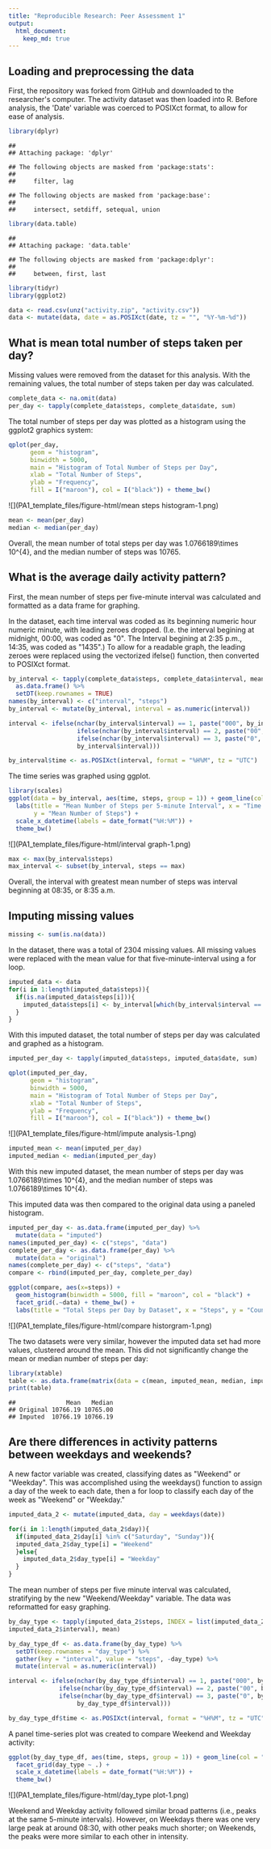```yaml
---
title: "Reproducible Research: Peer Assessment 1"
output: 
  html_document:
    keep_md: true
---
```



## Loading and preprocessing the data

First, the repository was forked from GitHub and downloaded to the researcher's computer. The activity dataset was then loaded into R. Before analysis, the 'Date' variable was coerced to POSIXct format, to allow for ease of analysis.  


```r
library(dplyr)
```

```
## 
## Attaching package: 'dplyr'
```

```
## The following objects are masked from 'package:stats':
## 
##     filter, lag
```

```
## The following objects are masked from 'package:base':
## 
##     intersect, setdiff, setequal, union
```

```r
library(data.table)
```

```
## 
## Attaching package: 'data.table'
```

```
## The following objects are masked from 'package:dplyr':
## 
##     between, first, last
```

```r
library(tidyr)
library(ggplot2)
```


```r
data <- read.csv(unz("activity.zip", "activity.csv"))
data <- mutate(data, date = as.POSIXct(date, tz = "", "%Y-%m-%d"))
```

## What is mean total number of steps taken per day?

Missing values were removed from the dataset for this analysis. With the remaining values, the total number of steps taken per day was calculated.  


```r
complete_data <- na.omit(data)
per_day <- tapply(complete_data$steps, complete_data$date, sum)
```

The total number of steps per day was plotted as a histogram using the ggplot2 graphics system:  


```r
qplot(per_day, 
      geom = "histogram", 
      binwidth = 5000, 
      main = "Histogram of Total Number of Steps per Day",
      xlab = "Total Number of Steps",
      ylab = "Frequency",
      fill = I("maroon"), col = I("black")) + theme_bw()
```

![](PA1_template_files/figure-html/mean steps histogram-1.png)<!-- -->


```r
mean <- mean(per_day)
median <- median(per_day)
```

Overall, the mean number of total steps per day was 1.0766189\times 10^{4}, and the median number of steps was 10765.

## What is the average daily activity pattern?

First, the mean number of steps per five-minute interval was calculated and formatted as a data frame for graphing.

In the dataset, each time interval was coded as its beginning numeric hour numeric minute, with leading zeroes dropped. (I.e. the interval begining at midnight, 00:00, was coded as "0". The Interval begining at 2:35 p.m., 14:35, was coded as "1435".) To allow for a readable graph, the leading zeroes were replaced using the vectorized ifelse() function, then converted to POSIXct format.


```r
by_interval <- tapply(complete_data$steps, complete_data$interval, mean) %>%
  as.data.frame() %>%
  setDT(keep.rownames = TRUE)
names(by_interval) <- c("interval", "steps")
by_interval <- mutate(by_interval, interval = as.numeric(interval))

interval <- ifelse(nchar(by_interval$interval) == 1, paste("000", by_interval$interval, sep = ""),
                   ifelse(nchar(by_interval$interval) == 2, paste("00", by_interval$interval, sep = ""),
                   ifelse(nchar(by_interval$interval) == 3, paste("0", by_interval$interval, sep = ""),
                   by_interval$interval)))

by_interval$time <- as.POSIXct(interval, format = "%H%M", tz = "UTC")
```

The time series was graphed using ggplot.


```r
library(scales)
ggplot(data = by_interval, aes(time, steps, group = 1)) + geom_line(col = "maroon") +
  labs(title = "Mean Number of Steps per 5-minute Interval", x = "Time of Day",
       y = "Mean Number of Steps") +
  scale_x_datetime(labels = date_format("%H:%M")) +
  theme_bw()
```

![](PA1_template_files/figure-html/interval graph-1.png)<!-- -->


```r
max <- max(by_interval$steps)
max_interval <- subset(by_interval, steps == max)
```

Overall, the interval with greatest mean number of steps was interval beginning at 08:35, or 8:35 a.m.

## Imputing missing values


```r
missing <- sum(is.na(data))
```

In the dataset, there was a total of 2304 missing values. All missing values were replaced with the mean value for that five-minute-interval using a for loop.


```r
imputed_data <- data
for(i in 1:length(imputed_data$steps)){
  if(is.na(imputed_data$steps[i])){
    imputed_data$steps[i] <- by_interval[which(by_interval$interval == imputed_data$interval[i]), 2]
  }
}
```

With this imputed dataset, the total number of steps per day was calculated and graphed as a histogram.


```r
imputed_per_day <- tapply(imputed_data$steps, imputed_data$date, sum)

qplot(imputed_per_day, 
      geom = "histogram", 
      binwidth = 5000, 
      main = "Histogram of Total Number of Steps per Day",
      xlab = "Total Number of Steps",
      ylab = "Frequency",
      fill = I("maroon"), col = I("black")) + theme_bw()
```

![](PA1_template_files/figure-html/impute analysis-1.png)<!-- -->


```r
imputed_mean <- mean(imputed_per_day)
imputed_median <- median(imputed_per_day)
```

With this new imputed dataset, the mean number of steps per day was 1.0766189\times 10^{4}, and the median number of steps was 1.0766189\times 10^{4}.

This imputed data was then compared to the original data using a paneled histogram.  


```r
imputed_per_day <- as.data.frame(imputed_per_day) %>%
  mutate(data = "imputed")
names(imputed_per_day) <- c("steps", "data")
complete_per_day <- as.data.frame(per_day) %>%
  mutate(data = "original")
names(complete_per_day) <- c("steps", "data")
compare <- rbind(imputed_per_day, complete_per_day)

ggplot(compare, aes(x=steps)) + 
  geom_histogram(binwidth = 5000, fill = "maroon", col = "black") +
  facet_grid(.~data) + theme_bw() +
  labs(title = "Total Steps per Day by Dataset", x = "Steps", y = "Count")
```

![](PA1_template_files/figure-html/compare historgram-1.png)<!-- -->

The two datasets were very similar, however the imputed data set had more values, clustered around the mean. This did not significantly change the mean or median number of steps per day:  


```r
library(xtable)
table <- as.data.frame(matrix(data = c(mean, imputed_mean, median, imputed_median), nrow = 2, dimnames = list(c("Original", "Imputed"), c("Mean", "Median"))))
print(table)
```

```
##              Mean   Median
## Original 10766.19 10765.00
## Imputed  10766.19 10766.19
```

## Are there differences in activity patterns between weekdays and weekends?

A new factor variable was created, classifying dates as "Weekend" or "Weekday". This was accomplished using the weekdays() function to assign a day of the week to each date, then a for loop to classify each day of the week as "Weekend" or "Weekday."  


```r
imputed_data_2 <- mutate(imputed_data, day = weekdays(date))

for(i in 1:length(imputed_data_2$day)){
  if(imputed_data_2$day[i] %in% c("Saturday", "Sunday")){
  imputed_data_2$day_type[i] = "Weekend"
  }else{
    imputed_data_2$day_type[i] = "Weekday"
  }
}
```

The mean number of steps per five minute interval was calculated, stratifying by the new "Weekend/Weekday" variable. The data was reformatted for easy graphing.  


```r
by_day_type <- tapply(imputed_data_2$steps, INDEX = list(imputed_data_2$day_type, 
imputed_data_2$interval), mean)

by_day_type_df <- as.data.frame(by_day_type) %>%
  setDT(keep.rownames = "day_type") %>%
  gather(key = "interval", value = "steps", -day_type) %>%
  mutate(interval = as.numeric(interval))

interval <- ifelse(nchar(by_day_type_df$interval) == 1, paste("000", by_day_type_df$interval, sep = ""),
              ifelse(nchar(by_day_type_df$interval) == 2, paste("00", by_day_type_df$interval, sep = ""),
              ifelse(nchar(by_day_type_df$interval) == 3, paste("0", by_day_type_df$interval, sep = ""),
                   by_day_type_df$interval)))

by_day_type_df$time <- as.POSIXct(interval, format = "%H%M", tz = "UTC")
```

A panel time-series plot was created to compare Weekend and Weekday activity:


```r
ggplot(by_day_type_df, aes(time, steps, group = 1)) + geom_line(col = "maroon") + 
  facet_grid(day_type ~ .) +
  scale_x_datetime(labels = date_format("%H:%M")) +
  theme_bw()
```

![](PA1_template_files/figure-html/day_type plot-1.png)<!-- -->

Weekend and Weekday activity followed similar broad patterns (i.e., peaks at the same 5-minute intervals). However, on Weekdays there was one very large peak at around 08:30, with other peaks much shorter; on Weekends, the peaks were more similar to each other in intensity.


